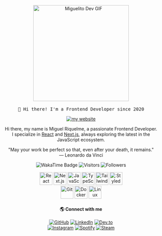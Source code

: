<!-- HEADER -->
<p align="center">
  <img src="https://media.giphy.com/media/v1.Y2lkPWVjZjA1ZTQ3dTh1bnIxbW05anE1OHBpendxNm9idHd1YW50bHlndWsxNWFmeHd3ayZlcD12MV9zdGlja2Vyc19zZWFyY2gmY3Q9cw/fnxYd5imdfHebTG44R/giphy.gif" width="300px" alt="Miguelito Dev GIF">
  <br><br>
  <samp>
    👋 Hi there! I'm a Frontend Developer since 2020
  </samp>
</p>

<p align="center">
  <a href="https://miguelito.dev" target="_blank" rel="noopener noreferrer" aria-label="Visit Miguelito.dev">
    <img src="https://img.shields.io/badge/👉-miguelito.dev-4285F4?style=flat" alt="my website">
  </a>
</p>

<!-- ABOUT ME -->
<p align="center">
Hi there, my name is Miguel Riquelme, a passionate Frontend Developer.<br>
I specialize in 
<a href="https://reactjs.org/" target="_blank" rel="noopener noreferrer" aria-label="React Official Website">React</a> 
and 
<a href="https://nextjs.org/" target="_blank" rel="noopener noreferrer" aria-label="Next.js Official Website">Next.js</a>, 
always exploring the latest in the JavaScript ecosystem.
</p>

<!-- QUOTE -->
<p align="center">
"May your work be perfect so that, even after your death, it remains."
<br>
― Leonardo da Vinci
</p>

<!-- BADGES -->
<p align="center">
  <img src="https://wakatime.com/badge/user/35bde0fe-b5fe-4a8d-948b-3e773de3d1cd.svg" alt="WakaTime Badge" />
  <img src="https://visitor-badge.laobi.icu/badge?page_id=rniguel.visitor-badge" alt="Visitors" />
  <img src="https://img.shields.io/github/followers/rniguel?style=social" alt="Followers" />
</p>

<!-- TECH STACK -->
<p align="center">
  <a href="https://reactjs.org/" target="_blank" rel="noopener noreferrer" aria-label="React"><img src="https://skillicons.dev/icons?i=react" height="40" alt="React" /></a>
  <a href="https://nextjs.org/" target="_blank" rel="noopener noreferrer" aria-label="Next.js"><img src="https://skillicons.dev/icons?i=nextjs" height="40" alt="Next.js" /></a>
  <a href="https://developer.mozilla.org/en-US/docs/Web/JavaScript" target="_blank" rel="noopener noreferrer" aria-label="JavaScript"><img src="https://skillicons.dev/icons?i=js" height="40" alt="JavaScript" /></a>
  <a href="https://www.typescriptlang.org/" target="_blank" rel="noopener noreferrer" aria-label="TypeScript"><img src="https://skillicons.dev/icons?i=ts" height="40" alt="TypeScript" /></a>
  <a href="https://tailwindcss.com/" target="_blank" rel="noopener noreferrer" aria-label="Tailwind CSS"><img src="https://skillicons.dev/icons?i=tailwind" height="40" alt="Tailwind CSS" /></a>
  <a href="https://styled-components.com/" target="_blank" rel="noopener noreferrer" aria-label="Styled Components"><img src="https://skillicons.dev/icons?i=styledcomponents" height="40" alt="Styled Components" /></a>
  <br/>
  <a href="https://git-scm.com/" target="_blank" rel="noopener noreferrer" aria-label="Git"><img src="https://skillicons.dev/icons?i=git" height="40" alt="Git" /></a>
  <a href="https://www.docker.com/" target="_blank" rel="noopener noreferrer" aria-label="Docker"><img src="https://skillicons.dev/icons?i=docker" height="40" alt="Docker" /></a>
  <a href="https://www.linux.org/" target="_blank" rel="noopener noreferrer" aria-label="Linux"><img src="https://skillicons.dev/icons?i=linux" height="40" alt="Linux" /></a>
</p>


<h4 align="center">🌎 Connect with me</h4>

<div align="center">
  <span><a href="https://github.com/miguelitodev" target="_blank"><img src="https://img.shields.io/badge/GitHub-%2312100E?style=flat&logo=github&logoColor=white" alt="GitHub" /></a></span>
  <span><a href="https://www.linkedin.com/in/miguelitodev" target="_blank"><img src="https://custom-icon-badges.demolab.com/badge/LinkedIn-0A66C2?logo=linkedin-white&logoColor=fff" alt="LinkedIn" /></a></span>
  <span><a href="https://dev.to/miguelito" target="_blank"><img src="https://img.shields.io/badge/Dev.to-%23000000?style=flat&logo=dev.to&logoColor=white" alt="Dev.to" /></a></span>
</div>
  
<div align="center">
  <span><a href="https://www.instagram.com/miguelito.dev" target="_blank"><img src="https://img.shields.io/badge/Instagram-%23E4405F?style=flat&logo=instagram&logoColor=white" alt="Instagram" /></a></span>
  <span><a href="https://open.spotify.com/user/22gkbvjxtolpi4mmql22wh5ya" target="_blank"><img src="https://img.shields.io/badge/Spotify-%231DB954?style=flat&logo=spotify&logoColor=white" alt="Spotify" /></a></span>
  <span><a href="" target="_blank"><img src="https://img.shields.io/badge/Steam-%23000000?style=flat&logo=steam&logoColor=white" alt="Steam" /></a></span>
</div>
